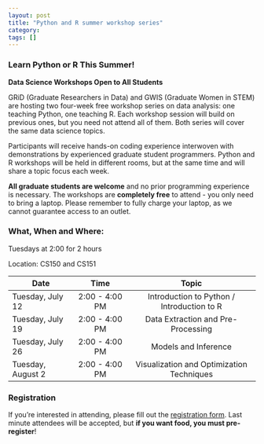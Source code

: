 ```yaml
---
layout: post
title: "Python and R summer workshop series"
category: 
tags: []
---
```


### Learn Python or R This Summer!

**Data Science Workshops Open to All Students**
                
GRiD (Graduate Researchers in Data) and GWIS (Graduate Women in STEM) are hosting two four-week free workshop series on data analysis: one teaching Python, one teaching R. Each workshop session will build on previous ones, but you need not attend all of them. Both series will cover the same data science topics.

Participants will receive hands-on coding experience interwoven with demonstrations by experienced graduate student programmers. Python and R workshops will be held in different rooms, but at the same time and will share a topic focus each week.

**All graduate students are welcome** and no prior programming experience is necessary. The workshops are **completely free** to attend - you only need to bring a laptop. Please remember to fully charge your laptop, as we cannot guarantee access to an outlet.



### What, When and Where: 

Tuesdays at 2:00 for 2 hours

Location: CS150 and CS151

Date              | Time 	         | Topic  
----------------- |:----------------:|:-------------------------------------------:
Tuesday, July 12  | 2:00 - 4:00 PM   | Introduction to Python / Introduction to R        
Tuesday, July 19  | 2:00 - 4:00 PM   | Data Extraction and Pre-Processing        
Tuesday, July 26  | 2:00 - 4:00 PM   | Models and Inference       
Tuesday, August 2 | 2:00 - 4:00 PM   | Visualization and Optimization Techniques


### Registration

If you’re interested in attending, please fill out the [registration form](http://goo.gl/forms/gITkl0KEa6hdudmG3). Last minute attendees will be accepted, but **if you want food, you must pre-register**!



